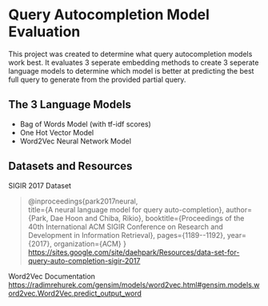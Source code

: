 # Query Autocompletion Model Evaluation
This project was created to determine what query autocompletion models work best. 
It evaluates 3 seperate embedding methods to create 3 seperate language models to determine which model is better 
at predicting the best full query to generate from the provided partial query.

## The 3 Language Models
- Bag of Words Model (with tf-idf scores)
- One Hot Vector Model 
- Word2Vec Neural Network Model 

## Datasets and Resources
SIGIR 2017 Dataset
> @inproceedings{park2017neural,   
>                title={A neural language model for query auto-completion},
>                author={Park, Dae Hoon and Chiba, Rikio},
>                booktitle={Proceedings of the 40th International ACM SIGIR Conference on Research and Development in Information Retrieval},
>                pages={1189--1192},
>                year={2017},
>                organization={ACM} }
> https://sites.google.com/site/daehpark/Resources/data-set-for-query-auto-completion-sigir-2017 

Word2Vec Documentation
https://radimrehurek.com/gensim/models/word2vec.html#gensim.models.word2vec.Word2Vec.predict_output_word 

